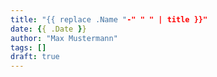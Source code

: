 ```yaml
---
title: "{{ replace .Name "-" " " | title }}"
date: {{ .Date }}
author: "Max Mustermann"
tags: []
draft: true
---
```

